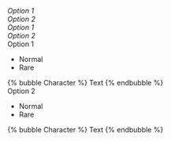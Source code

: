<!---
ONE CHARACTER
--->

<div class="minitalk" character="Anzu">
  <div class="minitalk-option">
    <div class="minitalk-option_header tab-header__open"><i>Option 1</i></div>
      <div class="minitalk-option_content" style="display: none;">
        <div class="msr-unit" character="[CHARACTER NAME]">
          <div class="msr-icon">
            <div class="msr-icon__wrapper">
              <div class="msr-icon__base"></div>
            </div>
          </div>
          <div class="msr-name"></div>
          <div class="msr-line">
            <p>Response Line One</p>
            <p>Response Line Two</p>
          </div>
        </div>
      </div>
    </div>
    <div class="minitalk-option">
    <div class="minitalk-option_header tab-header__open"><i>Option 2</i></div>
      <div class="minitalk-option_content" style="display: none;">
        <div class="msr-unit" character="[CHARACTER NAME]" attribute="">
          <div class="msr-icon">
            <div class="msr-icon__wrapper">
              <div class="msr-icon__base"></div>
            </div>
          </div>
          <div class="msr-name"></div>
          <div class="msr-line">
            <p>Response Line One.</p>
            <p>Response Line Two.</p>
          </div>
        </div>
      </div>
    </div>
  </div>
</div>

<!---
2+ CHARAS
--->

<div class="minitalk" character="Anzu">
  <div class="minitalk-option">
    <div class="minitalk-option_header tab-header__open"><i>Option 1</i></div>
      <div class="minitalk-option_content" style="display: none;">
        <div class="msr-unit" character="[CHARACTER 1 NAME]">
          <div class="msr-icon">
            <div class="msr-icon__wrapper">
              <div class="msr-icon__base"></div>
            </div>
          </div>
          <div class="msr-name"></div>
          <div class="msr-line">
            <p>Response Line 1</p>
          </div>
        </div>
        <div class="msr-unit" character="[CHARACTER 2 NAME]">
          <div class="msr-icon">
            <div class="msr-icon__wrapper">
              <div class="msr-icon__base"></div>
            </div>
          </div>
          <div class="msr-name"></div>
          <div class="msr-line">
            <p>Response Line 2</p>
          </div>
        </div>
      </div>
    </div>
    <div class="minitalk-option">
    <div class="minitalk-option_header tab-header__open"><i>Option 2</i></div>
      <div class="minitalk-option_content" style="display: none;">
        <div class="msr-unit" character="[CHARACTER 1 NAME]" attribute="">
          <div class="msr-icon">
            <div class="msr-icon__wrapper">
              <div class="msr-icon__base"></div>
            </div>
          </div>
          <div class="msr-name"></div>
          <div class="msr-line">
            <p>Response Line 1</p>
          </div>
        </div>
        <div class="msr-unit" character="[CHARACTER 2 NAME]" attribute="">
          <div class="msr-icon">
            <div class="msr-icon__wrapper">
              <div class="msr-icon__base"></div>
            </div>
          </div>
          <div class="msr-name"></div>
          <div class="msr-line">
            <p>Response Line 2</p>
          </div>
        </div>
      </div>
    </div>
  </div>

<!---
STORY MINITALKS, 4 OUTCOMES PER TALK

TEST THIS CODE LATER
--->

<div class="minitalk" character="Character">
    <div class="minitalk-option">
        <div class="minitalk-option_header">
            Option 1
        </div>
        <div class="minitalk-option_content ">
            <ul class="tabber">
                <li class="active"><a data-tab="1a-n">Normal</a></li>
                <li><a data-tab="1a-r">Rare</a></li>
            </ul>
            <div data-tab="1a-n"> <!--- NORMAL OPTION --->
                {% bubble Character %}
                    Text
                {% endbubble %}
            </div>
            <div data-tab="1a-r" style="display: none"> <!--- RARE OPTION --->
                {% bubble Character %}
                    Text
                {% endbubble %}
            </div>
        </div>
    </div>
    <div class="minitalk-option">
        <div class="minitalk-option_header">
            Option 2
        </div>
        <div class="minitalk-option_content ">
            <ul class="tabber">
                <li class="active"><a data-tab="1b-n">Normal</a></li>
                <li><a data-tab="1b-r">Rare</a></li>
            </ul>
            <div data-tab="1b-n"> <!--- NORMAL OPTION --->
                {% bubble Character %}
                    Text
                {% endbubble %}
            </div>
            <div data-tab="1b-r" style="display: none"> <!--- RARE OPTION --->
                {% bubble Character %}
                    Text
                {% endbubble %}
            </div>
        </div>
    </div>
</div>